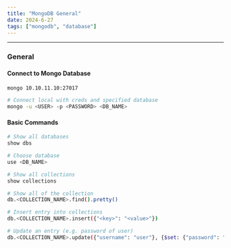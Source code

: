 ```yaml
---
title: "MongoDB General"
date: 2024-6-27
tags: ["mongodb", "database"]
---
```


---
### General

#### Connect to Mongo Database

```bash
mongo 10.10.11.10:27017
```

```bash
# Connect local with creds and specified database
mongo -u <USER> -p <PASSWORD> <DB_NAME>
```

#### Basic Commands

```bash
# Show all databases
show dbs
```

```bash
# Choose database
use <DB_NAME>
```

```bash
# Show all collections
show collections
```

```bash
# Show all of the collection
db.<COLLECTION_NAME>.find().pretty()
```

```bash
# Insert entry into collections
db.<COLLECTION_NAME>.insert({"<key>": "<value>"})
```

```bash
# Update an entry (e.g. password of user)
db.<COLLECTION_NAME>.update({"username": "user"}, {$set: {"password": "password"}});
```

<br>